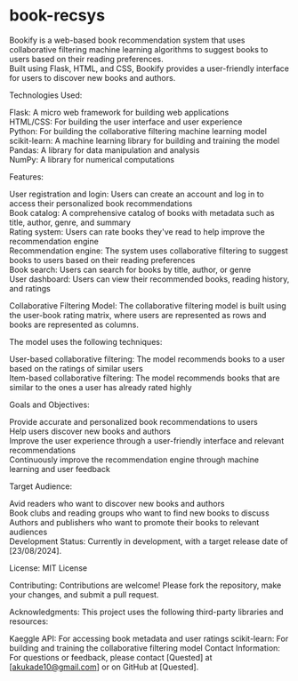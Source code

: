 # book-recsys
Bookify is a web-based book recommendation system that uses collaborative filtering machine learning algorithms to suggest books to users based on their reading preferences.<br> Built using Flask, HTML, and CSS, Bookify provides a user-friendly interface for users to discover new books and authors.

Technologies Used:

Flask: A micro web framework for building web applications<br>
HTML/CSS: For building the user interface and user experience<br>
Python: For building the collaborative filtering machine learning model<br>
scikit-learn: A machine learning library for building and training the model<br>
Pandas: A library for data manipulation and analysis<br>
NumPy: A library for numerical computations<br>

Features:

User registration and login: Users can create an account and log in to access their personalized book recommendations<br>
Book catalog: A comprehensive catalog of books with metadata such as title, author, genre, and summary<br>
Rating system: Users can rate books they've read to help improve the recommendation engine<br>
Recommendation engine: The system uses collaborative filtering to suggest books to users based on their reading preferences<br>
Book search: Users can search for books by title, author, or genre<br>
User dashboard: Users can view their recommended books, reading history, and ratings<br>

Collaborative Filtering Model: The collaborative filtering model is built using the user-book rating matrix, where users are represented as rows and books are represented as columns. 

The model uses the following techniques:

User-based collaborative filtering: The model recommends books to a user based on the ratings of similar users<br>
Item-based collaborative filtering: The model recommends books that are similar to the ones a user has already rated highly<br>

Goals and Objectives:

Provide accurate and personalized book recommendations to users<br>
Help users discover new books and authors<br>
Improve the user experience through a user-friendly interface and relevant recommendations<br>
Continuously improve the recommendation engine through machine learning and user feedback<br>

Target Audience:

Avid readers who want to discover new books and authors<br>
Book clubs and reading groups who want to find new books to discuss<br>
Authors and publishers who want to promote their books to relevant audiences<br>
Development Status: Currently in development, with a target release date of [23/08/2024].

License: MIT License

Contributing: Contributions are welcome! Please fork the repository, make your changes, and submit a pull request.

Acknowledgments: This project uses the following third-party libraries and resources:

Kaeggle API: For accessing book metadata and user ratings
scikit-learn: For building and training the collaborative filtering model
Contact Information: For questions or feedback, please contact [Quested] at [akukade10@gmail.com] or on GitHub at [Quested].
